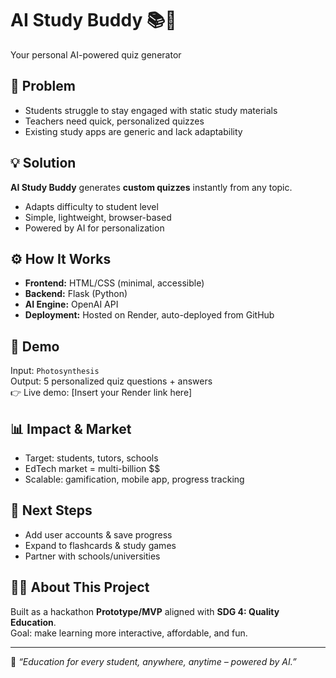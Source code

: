 # AI Study Buddy 📚🤖
Your personal AI-powered quiz generator

## 🚨 Problem
- Students struggle to stay engaged with static study materials  
- Teachers need quick, personalized quizzes  
- Existing study apps are generic and lack adaptability  

## 💡 Solution
**AI Study Buddy** generates **custom quizzes** instantly from any topic.  
- Adapts difficulty to student level  
- Simple, lightweight, browser-based  
- Powered by AI for personalization  

## ⚙️ How It Works
- **Frontend:** HTML/CSS (minimal, accessible)  
- **Backend:** Flask (Python)  
- **AI Engine:** OpenAI API  
- **Deployment:** Hosted on Render, auto-deployed from GitHub  

## 🎥 Demo
Input: `Photosynthesis`  
Output: 5 personalized quiz questions + answers  
👉 Live demo: [Insert your Render link here]

## 📊 Impact & Market
- Target: students, tutors, schools  
- EdTech market = multi-billion $$  
- Scalable: gamification, mobile app, progress tracking  

## 🚀 Next Steps
- Add user accounts & save progress  
- Expand to flashcards & study games  
- Partner with schools/universities  

## 🙋‍♂️ About This Project
Built as a hackathon **Prototype/MVP** aligned with **SDG 4: Quality Education**.  
Goal: make learning more interactive, affordable, and fun.  

---
💬 *“Education for every student, anywhere, anytime – powered by AI.”*
